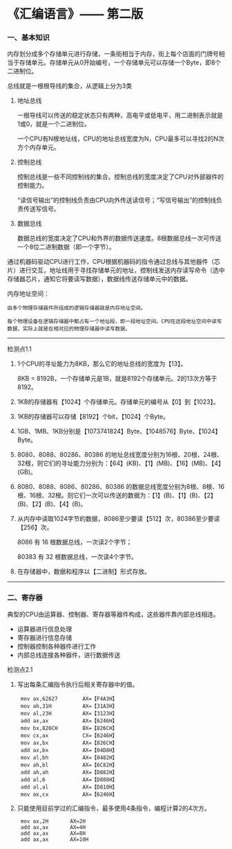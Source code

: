 # 《汇编语言》—— 第二版

### 一、基本知识

内存划分成多个存储单元进行存储，一条街相当于内存，街上每个店面的门牌号相当于存储单元。存储单元从0开始编号，一个存储单元可以存储一个Byte，即8个二进制位。

总线就是一根根导线的集合，从逻辑上分为3类

1. 地址总线

    一根导线可以传送的稳定状态只有两种，高电平或低电平，用二进制表示就是1或0，就是一个二进制位。

    一个CPU有N根地址线，CPU的地址总线宽度为N，CPU最多可以寻找2的N次方个内存单元。

2. 控制总线

    控制总线是一些不同控制线的集合。控制总线的宽度决定了CPU对外部器件的控制能力。

    “读信号输出”的控制线负责由CPU向外传送读信号；“写信号输出”的控制线负责传送写信号。


3. 数据总线

    数据总线的宽度决定了CPU和外界的数据传送速度。8根数据总线一次可传送一个8位二进制数据（即一个字节）。

通过机器码驱动CPU进行工作，CPU根据机器码的指令通过总线与其他器件（芯片）进行交互，地址线用于寻找存储单元的地址，控制线发送内存读写命令（选中存储器芯片，通知它将要读写数据），数据线传送存储单元中的数据。


内存地址空间：
    
    由多个物理存储器件所组成的逻辑存储器就是内存地址空间。

    每个物理设备在逻辑存储器中都占有一个地址段，即一段地址空间。CPU在这段地址空间中读写数据，实际上就是在相对应的物理存储器中读写数据。












- - -

检测点1.1

1. 1个CPU的寻址能力为8KB，那么它的地址总线的宽度为【13】。

    8KB = 8192B，一个存储单元是1B，就是8192个存储单元。2的13次方等于8192。

2. 1KB的存储器有【1024】个存储单元。存储单元的编号从【0】到【1023】。
3. 1KB的存储器可以存储【8192】个bit，【1024】个Byte。
4. 1GB、1MB、1KB分别是【1073741824】Byte、【1048576】Byte、【1024】Byte。
5. 8080、8088、80286、80386 的地址总线宽度分别为16根、20根、24根、32根，则它们的寻址能力分别为：【64】(KB)、【1】(MB)、【16】(MB)、【4】(GB)。
6. 8080、8088、8086、80286、80386 的数据总线宽度分别为8根、8根、16根、16根、32根。则它们一次可以传送的数据为：【1】(B)、【1】(B)、【2】(B)、【2】(B)、【4】(B)。
7. 从内存中读取1024字节的数据，8086至少要读【512】次，80386至少要读【256】次。
    
    8086 有 16 根数据总线，一次读2个字节；

    80383 有 32 根数据总线，一次读4个字节。

8. 在存储器中，数据和程序以【二进制】形式存放。

- - -

### 二、寄存器

典型的CPU由运算器、控制器、寄存器等器件构成，这些器件靠内部总线相连。

- 运算器进行信息处理
- 寄存器进行信息存储
- 控制器控制各种器件进行工作
- 内部总线连接各种器件，进行数据传送


检测点2.1

1. 写出每条汇编指令执行后相关寄存器中的值。

        mov ax,62627        AX=【F4A3H】
        mov ah,31H          AX=【31A3H】
        mov al,23H          AX=【3123H】
        add ax,ax           AX=【6246H】
        mov bx,826CH        BX=【826CH】
        mov cx,ax           CX=【6246H】
        mov ax,bx           AX=【826CH】
        add ax,bx           AX=【04D8H】
        mov al,bh           AX=【0482H】
        mov ah,bl           AX=【6C82H】
        add ah,ah           AX=【D882H】
        add al,6            AX=【D888H】
        add al,al           AX=【D810H】
        mov ax,cx           AX=【6246H】

2. 只能使用目前学过的汇编指令，最多使用4条指令，编程计算2的4次方。

        mov ax,2H       AX=2H
        add ax,ax       AX=4H
        add ax,ax       AX=8H
        add ax,ax       AX=10H


